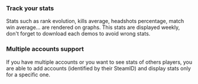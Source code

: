### Track your stats

Stats such as rank evolution, kills average, headshots percentage, match win average... are rendered on graphs. This stats are displayed weekly, don't forget to download each demos to avoid wrong stats.

### Multiple accounts support

If you have multiple accounts or you want to see stats of others players, you are able to add accounts (identified by their SteamID) and display stats only for a specific one.
